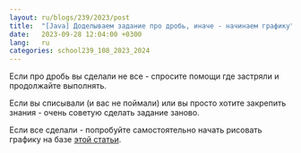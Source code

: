 ```yaml
---
layout: ru/blogs/239/2023/post
title:  "[Java] Доделываем задание про дробь, иначе - начинаем графику"
date:   2023-09-28 12:04:00 +0300
lang:   ru
categories: school239_108_2023_2024
---
```


Если про дробь вы сделали не все - спросите помощи где застряли и продолжайте выполнять.

Если вы списывали (и вас не поймали) или вы просто хотите закрепить знания - очень советую сделать задание заново.

Если все сделали - попробуйте самостоятельно начать рисовать графику на базе [этой статьи](/blogs/239/2020/school239_105_2020_2021/2020/10/19/swing-intro.html).
